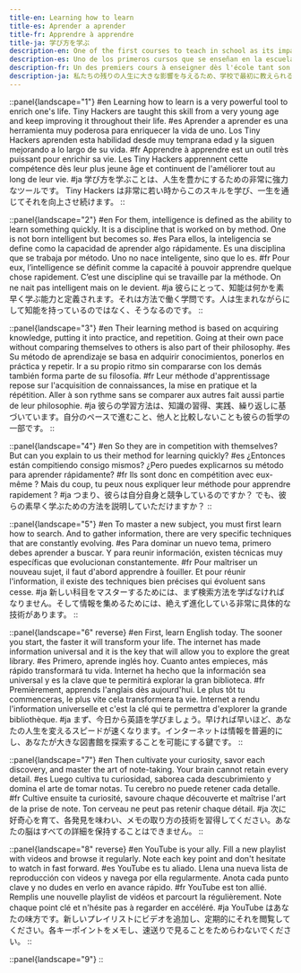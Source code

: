```yaml
---
title-en: Learning how to learn
title-es: Aprender a aprender
title-fr: Apprendre à apprendre
title-ja: 学び方を学ぶ
description-en: One of the first courses to teach in school as its impact is profound on the rest of our life.
description-es: Uno de los primeros cursos que se enseñan en la escuela, ya que su impacto es profundo en el resto de nuestra vida.
description-fr: Un des premiers cours à enseigner dès l'école tant son impact est profond sur le reste de notre vie.
description-ja: 私たちの残りの人生に大きな影響を与えるため、学校で最初に教えられる科目の 1 つです。
---
```


::panel{landscape="1"}
#en
Learning how to learn is a very powerful tool to enrich one's life. Tiny Hackers are taught this skill from a very young age and keep improving it throughout their life.
#es
Aprender a aprender es una herramienta muy poderosa para enriquecer la vida de uno. Los Tiny Hackers aprenden esta habilidad desde muy temprana edad y la siguen mejorando a lo largo de su vida.
#fr
Apprendre à apprendre est un outil très puissant pour enrichir sa vie. Les Tiny Hackers apprennent cette compétence dès leur plus jeune âge et continuent de l'améliorer tout au long de leur vie.
#ja
学び方を学ぶことは、人生を豊かにするための非常に強力なツールです。 Tiny Hackers は非常に若い時からこのスキルを学び、一生を通じてそれを向上させ続けます。
::

::panel{landscape="2"}
#en
For them, intelligence is defined as the ability to learn something quickly. It is a discipline that is worked on by method. One is not born intelligent but becomes so.
#es
Para ellos, la inteligencia se define como la capacidad de aprender algo rápidamente. Es una disciplina que se trabaja por método. Uno no nace inteligente, sino que lo es.
#fr
Pour eux, l’intelligence se définit comme la capacité à pouvoir apprendre quelque chose rapidement. C’est une discipline qui se travaille par la méthode. On ne nait pas intelligent mais on le devient.
#ja
彼らにとって、知能は何かを素早く学ぶ能力と定義されます。それは方法で働く学問です。人は生まれながらにして知能を持っているのではなく、そうなるのです。
::

::panel{landscape="3"}
#en
Their learning method is based on acquiring knowledge, putting it into practice, and repetition. Going at their own pace without comparing themselves to others is also part of their philosophy.
#es
Su método de aprendizaje se basa en adquirir conocimientos, ponerlos en práctica y repetir. Ir a su propio ritmo sin compararse con los demás también forma parte de su filosofía.
#fr
Leur méthode d'apprentissage repose sur l'acquisition de connaissances, la mise en pratique et la répétition. Aller à son rythme sans se comparer aux autres fait aussi partie de leur philosophie.
#ja
彼らの学習方法は、知識の習得、実践、繰り返しに基づいています。自分のペースで進むこと、他人と比較しないことも彼らの哲学の一部です。
::

::panel{landscape="4"}
#en
So they are in competition with themselves? But can you explain to us their method for learning quickly?
#es
¿Entonces están compitiendo consigo mismos? ¿Pero puedes explicarnos su método para aprender rápidamente?
#fr
Ils sont donc en compétition avec eux-même ? Mais du coup, tu peux nous expliquer leur méthode pour apprendre rapidement ?
#ja
つまり、彼らは自分自身と競争しているのですか？ でも、彼らの素早く学ぶための方法を説明していただけますか？
::

::panel{landscape="5"}
#en
To master a new subject, you must first learn how to search. And to gather information, there are very specific techniques that are constantly evolving.
#es
Para dominar un nuevo tema, primero debes aprender a buscar. Y para reunir información, existen técnicas muy específicas que evolucionan constantemente.
#fr
Pour maîtriser un nouveau sujet, il faut d'abord apprendre à fouiller. Et pour réunir l'information, il existe des techniques bien précises qui évoluent sans cesse.
#ja
新しい科目をマスターするためには、まず検索方法を学ばなければなりません。そして情報を集めるためには、絶えず進化している非常に具体的な技術があります。
::

::panel{landscape="6" reverse}
#en
First, learn English today. The sooner you start, the faster it will transform your life. The internet has made information universal and it is the key that will allow you to explore the great library.
#es
Primero, aprende inglés hoy. Cuanto antes empieces, más rápido transformará tu vida. Internet ha hecho que la información sea universal y es la clave que te permitirá explorar la gran biblioteca.
#fr
Premièrement, apprends l'anglais dès aujourd'hui. Le plus tôt tu commenceras, le plus vite cela transformera ta vie. Internet a rendu l'information universelle et c'est la clé qui te permettra d'explorer la grande bibliothèque.
#ja
まず、今日から英語を学びましょう。早ければ早いほど、あなたの人生を変えるスピードが速くなります。インターネットは情報を普遍的にし、あなたが大きな図書館を探索することを可能にする鍵です。
::

::panel{landscape="7"}
#en
Then cultivate your curiosity, savor each discovery, and master the art of note-taking. Your brain cannot retain every detail.
#es
Luego cultiva tu curiosidad, saborea cada descubrimiento y domina el arte de tomar notas. Tu cerebro no puede retener cada detalle.
#fr
Cultive ensuite ta curiosité, savoure chaque découverte et maîtrise l'art de la prise de note. Ton cerveau ne peut pas retenir chaque détail.
#ja
次に好奇心を育て、各発見を味わい、メモの取り方の技術を習得してください。あなたの脳はすべての詳細を保持することはできません。
::

::panel{landscape="8" reverse}
#en
YouTube is your ally. Fill a new playlist with videos and browse it regularly. Note each key point and don't hesitate to watch in fast forward.
#es
YouTube es tu aliado. Llena una nueva lista de reproducción con videos y navega por ella regularmente. Anota cada punto clave y no dudes en verlo en avance rápido.
#fr
YouTube est ton allié. Remplis une nouvelle playlist de vidéos et parcourt la régulièrement. Note chaque point clé et n'hésite pas à regarder en accéléré.
#ja
YouTube はあなたの味方です。新しいプレイリストにビデオを追加し、定期的にそれを閲覧してください。各キーポイントをメモし、速送りで見ることをためらわないでください。
::

::panel{landscape="9"}
::
